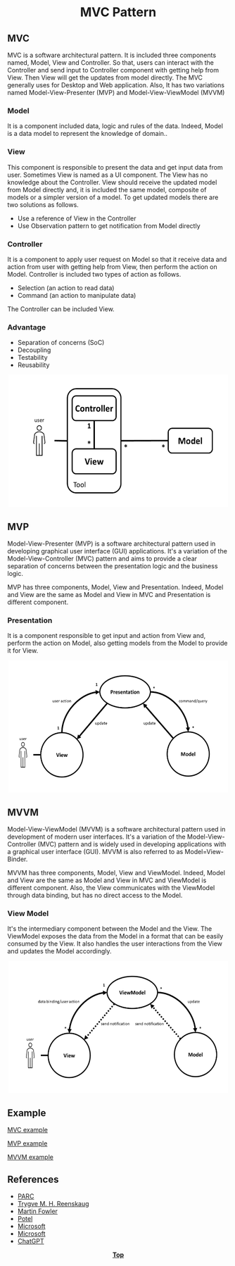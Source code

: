 # <p align="center">MVC Pattern</p>

## MVC

MVC is a software architectural pattern. It is included three components named, Model, View and Controller. So that,
users can interact with the Controller and send input to Controller component with getting help from View. Then View
will get the updates from model directly. The MVC generally uses for Desktop and Web application. Also, It has two
variations named Model-View-Presenter (MVP) and Model-View-ViewModel (MVVM)

### Model

It is a component included data, logic and rules of the data. Indeed, Model is a data model to represent the
knowledge of domain..

### View

This component is responsible to present the data and get input data from user. Sometimes View is named as a UI
component. The View has no knowledge about the Controller. View should receive the updated model from Model directly
and, it is included the same model, composite of models or a simpler version of a model. To get updated models there are
two solutions as follows.

* Use a reference of View in the Controller
* Use Observation pattern to get notification from Model directly

### Controller

It is a component to apply user request on Model so that it receive data and action from user with getting help from
View, then perform the action on Model. Controller is included two types of action as follows.

* Selection (an action to read data)
* Command (an action to manipulate data)

The Controller can be included View.

### Advantage

* Separation of concerns (SoC)
* Decoupling
* Testability
* Reusability

<p align="center">

<img src="image/mvc.png" width="500" height="300" />

</p>

## MVP

Model-View-Presenter (MVP) is a software architectural pattern used in developing graphical user interface (GUI)
applications. It's a variation of the Model-View-Controller (MVC) pattern and aims to provide a clear separation of
concerns between the presentation logic and the business logic.

MVP has three components, Model, View and Presentation. Indeed, Model and View are the same as Model and View in MVC and
Presentation is different component.

### Presentation

It is a component responsible to get input and action from View and, perform the action on Model, also getting models
from the Model to provide it for View.

<p align="center">
<img src="image/mvp.png" width="500" height="300" />
</p>

## MVVM

Model-View-ViewModel (MVVM) is a software architectural pattern used in development of modern user interfaces. It's a
variation of the Model-View-Controller (MVC) pattern and is widely used in developing applications with a graphical user
interface (GUI). MVVM is also referred to as Model=View-Binder.

MVVM has three components, Model, View and ViewModel. Indeed, Model and View are the same as Model and View in MVC and
ViewModel is different component. Also, the View communicates with the ViewModel through data binding, but has no direct
access to the Model.

### View Model

It's the intermediary component between the Model and the View. The ViewModel exposes the data from the Model in a
format that can be easily consumed by the View. It also handles the user interactions from the View and updates the
Model accordingly.

<p align="center">
<img src="image/mvvm.png" width="500" height="300" />
</p>

## Example

[MVC example](./mvc-example)

[MVP example](./mvp-example)

[MVVM example](./mvvm-example)

## References

* [PARC](http://wayback.archive-it.org/10370/20180425071111/http://folk.uio.no/trygver/themes/mvc/mvc-index.html)
* [Trygve M. H. Reenskaug](https://folk.universitetetioslo.no/trygver)
* [Martin Fowler](https://martinfowler.com/eaaDev/uiArchs.html)
* [Potel](http://www.wildcrest.com/Potel/Portfolio/mvp.pdf)
* [Microsoft](https://learn.microsoft.com/en-us/xamarin/xamarin-forms/enterprise-application-patterns/mvvm)
* [Microsoft](https://learn.microsoft.com/en-us/dotnet/architecture/maui/mvvm)
* [ChatGPT](https://chat.openai.com/chat)

**<p align="center"> [Top](#MVC-Pattern) </p>**


